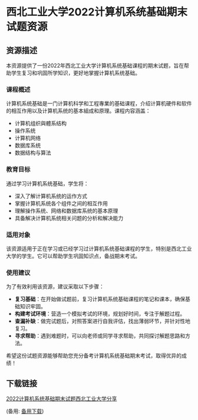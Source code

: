 # 西北工业大学2022计算机系统基础期末试题资源

## 资源描述

本资源提供了一份2022年西北工业大学计算机系统基础课程的期末试题，旨在帮助学生复习和巩固所学知识，更好地掌握计算机系统基础。

### 课程概述

计算机系统基础是一门计算机科学和工程專業的基础课程，介绍计算机硬件和软件的相互作用以及计算机系统的基本組成和原理。课程内容涵盖：

* 计算机组织與體系结构
* 操作系统
* 计算机网络
* 数据库系统
* 数据结构与算法

### 教育目标

通过学习计算机系统基础，学生将：

* 深入了解计算机系统的运作方式
* 掌握计算机系统各个组件之间的相互作用
* 理解操作系统、网络和数据库系统的基本原理
* 具备解决计算机系统相关问题的分析和解决能力

### 适用对象

该资源适用于正在学习或已经学习过计算机系统基础课程的学生，特别是西北工业大学的学生。它可以帮助学生巩固知识点，备战期末考试。

### 使用建议

为了有效利用该资源，建议采取以下步骤：

* **复习基础**：在开始做试题前，复习计算机系统基础课程的笔记和课本，确保基础知识牢固。
* **构建考试环境**：营造一个模拟考试的环境，规划好时间，专注于解题过程。
* **查漏补缺**：做完试题后，对照答案进行自我评估，找出薄弱环节，并针对性地复习。
* **寻求帮助**：遇到难题时，可以向老师或同学寻求帮助，共同探讨解题思路和方法。

希望这份试题资源能够帮助您充分备考计算机系统基础期末考试，取得优异的成绩！

## 下载链接
[2022计算机系统基础期末试题西北工业大学分享](https://pan.quark.cn/s/c7179f400984) 

(备用: [备用下载](https://pan.baidu.com/s/13h-yQT5x17o9WPg7FCKe5g?pwd=1234))
